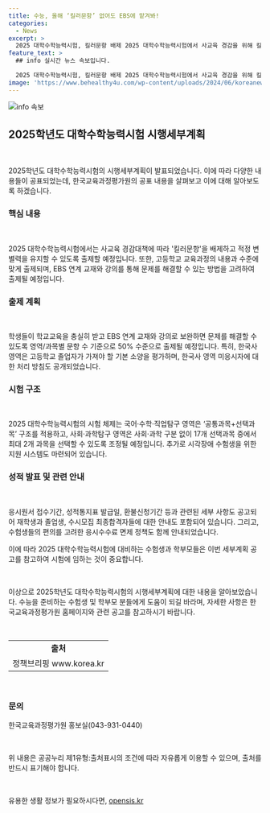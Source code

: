 ```yaml
---
title: 수능, 올해 ‘킬러문항’ 없어도 EBS에 맡겨봐!
categories:
  - News
excerpt: >
  2025 대학수학능력시험, 킬러문항 배제 2025 대학수학능력시험에서 사교육 경감을 위해 킬러문항을 배제한다. 6월 모의평가 결과와 교육과정 개정을 고려하여 적정 변별력을 유지하며, EBS 연계 교재와 강의를 통해 학습한 학생을 위해 문항 수 줄이고, 한국사 영역은 한국사와 탐구 영역 답안 분리하여 출제된다. 시각장애 수험생을 위해 화면낭독프로그램 및 점자정보단말기를 제공하며, 입시수수료 면제에 대한 세부 안내도 제공된다.
feature_text: >
  ## info 실시간 뉴스 속보입니다.

  2025 대학수학능력시험, 킬러문항 배제 2025 대학수학능력시험에서 사교육 경감을 위해 킬러문항을 배제한다. 6월 모의평가 결과와 교육과정 개정을 고려하여 적정 변별력을 유지하며, EBS 연계 교재와 강의를 통해 학습한 학생을 위해 문항 수 줄이고, 한국사 영역은 한국사와 탐구 영역 답안 분리하여 출제된다. 시각장애 수험생을 위해 화면낭독프로그램 및 점자정보단말기를 제공하며, 입시수수료 면제에 대한 세부 안내도 제공된다.
image: 'https://www.behealthy4u.com/wp-content/uploads/2024/06/koreanews.jpg'
---
```


<p><img src="https://www.behealthy4u.com/wp-content/uploads/2024/06/koreanews.jpg" alt="info 속보" /></p>

<h2 data-ke-size="size26">2025학년도 대학수학능력시험 시행세부계획</h2>

<p data-ke-size="size16">&nbsp;</p>

<p>2025학년도 대학수학능력시험의 시행세부계획이 발표되었습니다. 이에 따라 다양한 내용들이 공표되었는데, 한국교육과정평가원의 공표 내용을 살펴보고 이에 대해 알아보도록 하겠습니다. </p>

<h3>핵심 내용</h3>

<p data-ke-size="size16">&nbsp;</p>

<p>2025 대학수학능력시험에서는 사교육 경감대책에 따라 '킬러문항'을 배제하고 적정 변별력을 유지할 수 있도록 출제할 예정입니다. 또한, 고등학교 교육과정의 내용과 수준에 맞게 출제되며, EBS 연계 교재와 강의를 통해 문제를 해결할 수 있는 방법을 고려하여 출제될 예정입니다.</p>

<h3>출제 계획</h3>

<p data-ke-size="size16">&nbsp;</p>

<p>학생들이 학교교육을 충실히 받고 EBS 연계 교재와 강의로 보완하면 문제를 해결할 수 있도록 영역/과목별 문항 수 기준으로 50% 수준으로 출제될 예정입니다. 특히, 한국사 영역은 고등학교 졸업자가 가져야 할 기본 소양을 평가하며, 한국사 영역 미응시자에 대한 처리 방침도 공개되었습니다.</p>

<h3>시험 구조</h3>

<p data-ke-size="size16">&nbsp;</p>

<p>2025 대학수학능력시험의 시험 체제는 국어·수학·직업탐구 영역은 ‘공통과목+선택과목’ 구조를 적용하고, 사회·과학탐구 영역은 사회·과학 구분 없이 17개 선택과목 중에서 최대 2개 과목을 선택할 수 있도록 조정될 예정입니다. 추가로 시각장애 수험생을 위한 지원 시스템도 마련되어 있습니다.</p>

<h3>성적 발표 및 관련 안내</h3>

<p data-ke-size="size16">&nbsp;</p>

<p>응시원서 접수기간, 성적통지표 발급일, 환불신청기간 등과 관련된 세부 사항도 공고되어 재학생과 졸업생, 수시모집 최종합격자들에 대한 안내도 포함되어 있습니다. 그리고, 수험생들의 편의를 고려한 응시수수료 면제 정책도 함께 안내되었습니다.</p>

<p>이에 따라 2025 대학수학능력시험에 대비하는 수험생과 학부모들은 이번 세부계획 공고를 참고하여 시험에 임하는 것이 중요합니다.</p>

<p data-ke-size="size16">&nbsp;</p>

<p>이상으로 2025학년도 대학수학능력시험의 시행세부계획에 대한 내용을 알아보았습니다. 수능을 준비하는 수험생 및 학부모 분들에게 도움이 되길 바라며, 자세한 사항은 한국교육과정평가원 홈페이지와 관련 공고를 참고하시기 바랍니다. <p data-ke-size="size16">&nbsp;</p></p>

<table>
  <tr>
    <td style="text-align: center; height: 17px;"><b>출처</b></td>
  </tr>
  <tr>
    <td style="text-align: center; height: 17px;">정책브리핑 www.korea.kr</td>
  </tr>
</table>

<p data-ke-size="size16">&nbsp;</p>

<h3>문의</h3>

<p>한국교육과정평가원 홍보실(043-931-0440)</p>

<p data-ke-size="size16">&nbsp;</p>

<p>위 내용은 공공누리 제1유형:출처표시의 조건에 따라 자유롭게 이용할 수 있으며, 출처를 반드시 표기해야 합니다. <p data-ke-size="size16">&nbsp;</p></p>
유용한 생활 정보가 필요하시다면, <a href="https://opensis.kr" rel="dofollow">opensis.kr</a>


